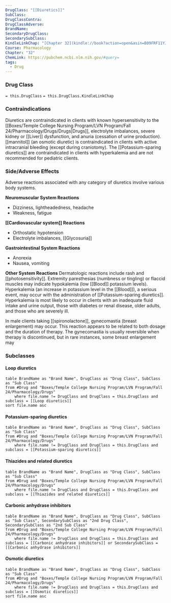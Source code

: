 ```yaml
---
DrugClass: "[[Diuretics]]"
SubClass: 
DrugClassContra: 
DrugClassAdverse: 
BrandName: 
SecondaryDrugClass: 
SecondarySubClass: 
KindleLinkChap: "[Chapter 32](kindle://book?action=open&asin=B09FRF11YJ&location=17407)"
Course: Pharmacology
Chapter: "32"
ChemLink: https://pubchem.ncbi.nlm.nih.gov/#query=
tags:
  - Drug
---
```

### Drug Class 
`= this.DrugClass`
	`= this.DrugClass.KindleLinkChap`

### Contraindications
Diuretics are contraindicated in clients with known hypersensitivity to the [[Boxes/Temple College Nursing Program/LVN Program/Fall 24/Pharmacology/Drugs/Drugs|Drugs]], electrolyte imbalances, severe kidney or [[Liver]] dysfunction, and anuria (cessation of urine production). [[mannitol]] (an osmotic diuretic) is contraindicated in clients with active intracranial bleeding (except during craniotomy). The [[Potassium-sparing diuretics]] are contraindicated in clients with hyperkalemia and are not recommended for pediatric clients.

### Side/Adverse Effects 
Adverse reactions associated with any category of diuretics involve various body systems. 

**Neuromuscular System Reactions** 
- Dizziness, lightheadedness, headache 
- Weakness, fatigue 

**[[Cardiovascular system]] Reactions** 
- Orthostatic hypotension 
- Electrolyte imbalances, [[Glycosuria]] 

**Gastrointestinal System Reactions** 
- Anorexia 
- Nausea, vomiting 

**Other System Reactions** 
Dermatologic reactions include rash and [[photosensitivity]]. Extremity paresthesias (numbness or tingling) or flaccid muscles may indicate hypokalemia (low [[Blood]] potassium levels). Hyperkalemia (an increase in potassium level in the [[Blood]]), a serious event, may occur with the administration of [[Potassium-sparing diuretics]]. Hyperkalemia is most likely to occur in clients with an inadequate fluid intake and urine output, those with diabetes or renal disease, older adults, and those who are severely ill. 

In male clients taking [[spironolactone]], gynecomastia (breast enlargement) may occur. This reaction appears to be related to both dosage and the duration of therapy. The gynecomastia is usually reversible when therapy is discontinued, but in rare instances, some breast enlargement may

### Subclasses

#### Loop diuretics
```dataview
table BrandName as "Brand Name", DrugClass as "Drug Class", SubClass as "Sub Class"
from #Drug and "Boxes/Temple College Nursing Program/LVN Program/Fall 24/Pharmacology/Drugs" 
	where file.name != DrugClass and DrugClass = this.DrugClass and subclass = [[Loop diuretics]]
sort file.name asc
```

#### Potassium-sparing diuretics
```dataview
table BrandName as "Brand Name", DrugClass as "Drug Class", SubClass as "Sub Class"
from #Drug and "Boxes/Temple College Nursing Program/LVN Program/Fall 24/Pharmacology/Drugs" 
	where file.name != DrugClass and DrugClass = this.DrugClass and subclass = [[Potassium-sparing diuretics]]
```

#### Thiazides and related diuretics
```dataview
table BrandName as "Brand Name", DrugClass as "Drug Class", SubClass as "Sub Class"
from #Drug and "Boxes/Temple College Nursing Program/LVN Program/Fall 24/Pharmacology/Drugs" 
	where file.name != DrugClass and DrugClass = this.DrugClass and subclass = [[Thiazides and related diuretics]]
```

#### Carbonic anhydrase inhibitors
```dataview
table BrandName as "Brand Name", DrugClass as "Drug Class", SubClass as "Sub Class", SecondarySubClass as "2nd Drug Class", SecondarySubClass as "2nd Sub Class"
from #Drug and "Boxes/Temple College Nursing Program/LVN Program/Fall 24/Pharmacology/Drugs" 
	where file.name != DrugClass and DrugClass = this.DrugClass and subclass = [[Carbonic anhydrase inhibitors]] or SecondarySubClass = [[Carbonic anhydrase inhibitors]]
```

#### Osmotic diuretics
```dataview
table BrandName as "Brand Name", DrugClass as "Drug Class", SubClass as "Sub Class"
from #Drug and "Boxes/Temple College Nursing Program/LVN Program/Fall 24/Pharmacology/Drugs" 
	where file.name != DrugClass and DrugClass = this.DrugClass and subclass = [[Osmotic diuretics]]
sort file.name asc
```
